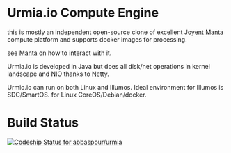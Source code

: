 Urmia.io Compute Engine
=======================

this is mostly an independent open-source clone of excellent [Joyent Manta](https://www.joyent.com/products/object-storage)
 compute platform and supports docker images for processing. 

see [Manta](https://apidocs.joyent.com/manta/) on how to interact with it.

Urmia.io is developed in Java but does all disk/net operations in kernel landscape and NIO thanks to [Netty](http://netty.io).

Urmio.io can run on both Linux and Illumos. Ideal environment for Illumos is SDC/SmartOS. for Linux CoreOS/Debian/docker.  

Build Status
============
[ ![Codeship Status for abbaspour/urmia](https://codeship.com/projects/3ce13770-4c18-0132-a9ef-22f26f7d14f3/status)](https://www.codeship.io/projects/46968)
